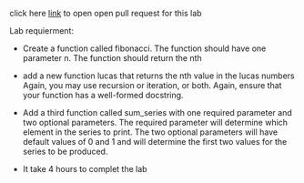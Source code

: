 click here [link](https://github.com/monaSalih/math-series/tree/baborica_Branch) to open open pull request for this lab

Lab requierment:
* Create a function called fibonacci. The function should have one parameter n. The function should return the nth 

* add a new function lucas that returns the nth value in the lucas numbers Again, you may use recursion or iteration, or both. Again, ensure that your function has a well-formed docstring.

* Add a third function called sum_series with one required parameter and two optional parameters. The required parameter will determine which element in the series to print. The two optional parameters will have default values of 0 and 1 and will determine the first two values for the series to be produced.
* It take 4 hours to complet the lab

